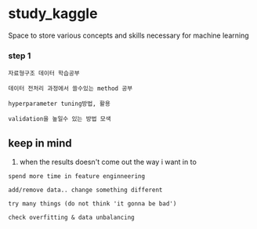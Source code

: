 # study_kaggle
Space to store various concepts and skills necessary for machine learning

### step 1

    자료형구조 데이터 학습공부
  
    데이터 전처리 과정에서 쓸수있는 method 공부
  
    hyperparameter tuning방법, 활용
  
    validation을 높일수 있는 방법 모색




## keep in mind

  1. when the results doesn't come out the way i want in to

    spend more time in feature enginneering
    
    add/remove data.. change something different
    
    try many things (do not think 'it gonna be bad')
    
    check overfitting & data unbalancing
